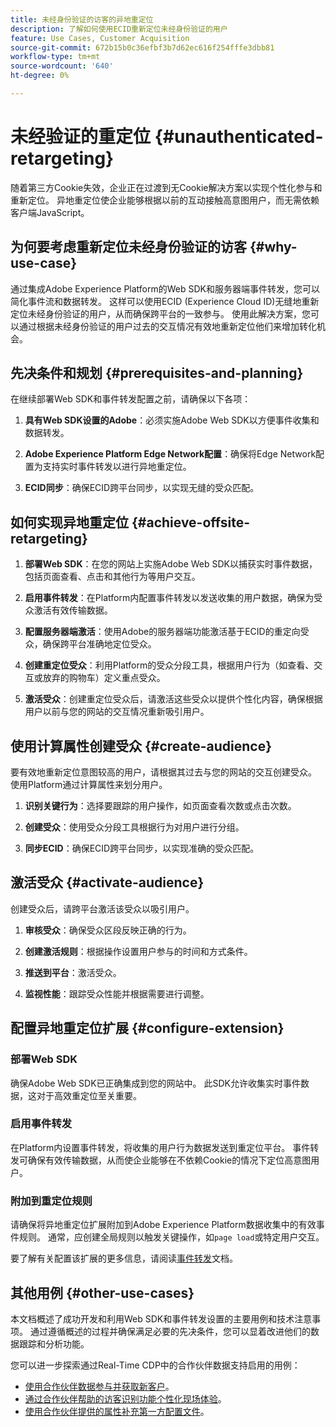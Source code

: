 ```yaml
---
title: 未经身份验证的访客的异地重定位
description: 了解如何使用ECID重新定位未经身份验证的用户
feature: Use Cases, Customer Acquisition
source-git-commit: 672b15b0c36efbf3b7d62ec616f254fffe3dbb81
workflow-type: tm+mt
source-wordcount: '640'
ht-degree: 0%

---
```


# 未经验证的重定位 {#unauthenticated-retargeting}

随着第三方Cookie失效，企业正在过渡到无Cookie解决方案以实现个性化参与和重新定位。 异地重定位使企业能够根据以前的互动接触高意图用户，而无需依赖客户端JavaScript。

## 为何要考虑重新定位未经身份验证的访客 {#why-use-case}

通过集成Adobe Experience Platform的Web SDK和服务器端事件转发，您可以简化事件流和数据转发。 这样可以使用ECID (Experience Cloud ID)无缝地重新定位未经身份验证的用户，从而确保跨平台的一致参与。 使用此解决方案，您可以通过根据未经身份验证的用户过去的交互情况有效地重新定位他们来增加转化机会。

## 先决条件和规划 {#prerequisites-and-planning}

在继续部署Web SDK和事件转发配置之前，请确保以下各项：

1. **具有Web SDK设置的Adobe**：必须实施Adobe Web SDK以方便事件收集和数据转发。

2. **Adobe Experience Platform Edge Network配置**：确保将Edge Network配置为支持实时事件转发以进行异地重定位。

3. **ECID同步**：确保ECID跨平台同步，以实现无缝的受众匹配。

## 如何实现异地重定位 {#achieve-offsite-retargeting}

1. **部署Web SDK**：在您的网站上实施Adobe Web SDK以捕获实时事件数据，包括页面查看、点击和其他行为等用户交互。

2. **启用事件转发**：在Platform内配置事件转发以发送收集的用户数据，确保为受众激活有效传输数据。

3. **配置服务器端激活**：使用Adobe的服务器端功能激活基于ECID的重定向受众，确保跨平台准确地定位受众。

4. **创建重定位受众**：利用Platform的受众分段工具，根据用户行为（如查看、交互或放弃的购物车）定义重点受众。

5. **激活受众**：创建重定位受众后，请激活这些受众以提供个性化内容，确保根据用户以前与您的网站的交互情况重新吸引用户。

## 使用计算属性创建受众 {#create-audience}

要有效地重新定位意图较高的用户，请根据其过去与您的网站的交互创建受众。 使用Platform通过计算属性来划分用户。

1. **识别关键行为**：选择要跟踪的用户操作，如页面查看次数或点击次数。

2. **创建受众**：使用受众分段工具根据行为对用户进行分组。

3. **同步ECID**：确保ECID跨平台同步，以实现准确的受众匹配。

## 激活受众 {#activate-audience}

创建受众后，请跨平台激活该受众以吸引用户。

1. **审核受众**：确保受众区段反映正确的行为。

2. **创建激活规则**：根据操作设置用户参与的时间和方式条件。

3. **推送到平台**：激活受众。

4. **监视性能**：跟踪受众性能并根据需要进行调整。

## 配置异地重定位扩展 {#configure-extension}

### 部署Web SDK

确保Adobe Web SDK已正确集成到您的网站中。 此SDK允许收集实时事件数据，这对于高效重定位至关重要。

### 启用事件转发

在Platform内设置事件转发，将收集的用户行为数据发送到重定位平台。 事件转发可确保有效传输数据，从而使企业能够在不依赖Cookie的情况下定位高意图用户。

### 附加到重定位规则

请确保将异地重定位扩展附加到Adobe Experience Platform数据收集中的有效事件规则。 通常，应创建全局规则以触发关键操作，如`page load`或特定用户交互。

要了解有关配置该扩展的更多信息，请阅读[事件转发](https://experienceleague.adobe.com/en/docs/experience-platform/tags/event-forwarding/getting-started)文档。

## 其他用例 {#other-use-cases}

本文档概述了成功开发和利用Web SDK和事件转发设置的主要用例和技术注意事项。 通过遵循概述的过程并确保满足必要的先决条件，您可以显着改进他们的数据跟踪和分析功能。

您可以进一步探索通过Real-Time CDP中的合作伙伴数据支持启用的用例：

- [使用合作伙伴数据参与并获取新客户](./prospecting.md)。
- [通过合作伙伴帮助的访客识别功能个性化现场体验](./offsite-retargeting.md)。
- [使用合作伙伴提供的属性补充第一方配置文件](./supplement-first-party-profiles.md)。